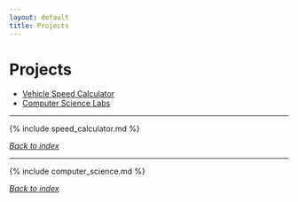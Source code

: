 ```yaml
---
layout: default
title: Projects
---
```

# Projects

* [Vehicle Speed Calculator](#vehicle-speed-calculator)
* [Computer Science Labs](#computer-science-labs)

***

{% include speed_calculator.md %}

*[Back to index](#projects)*

***

{% include computer_science.md %}

*[Back to index](#projects)*